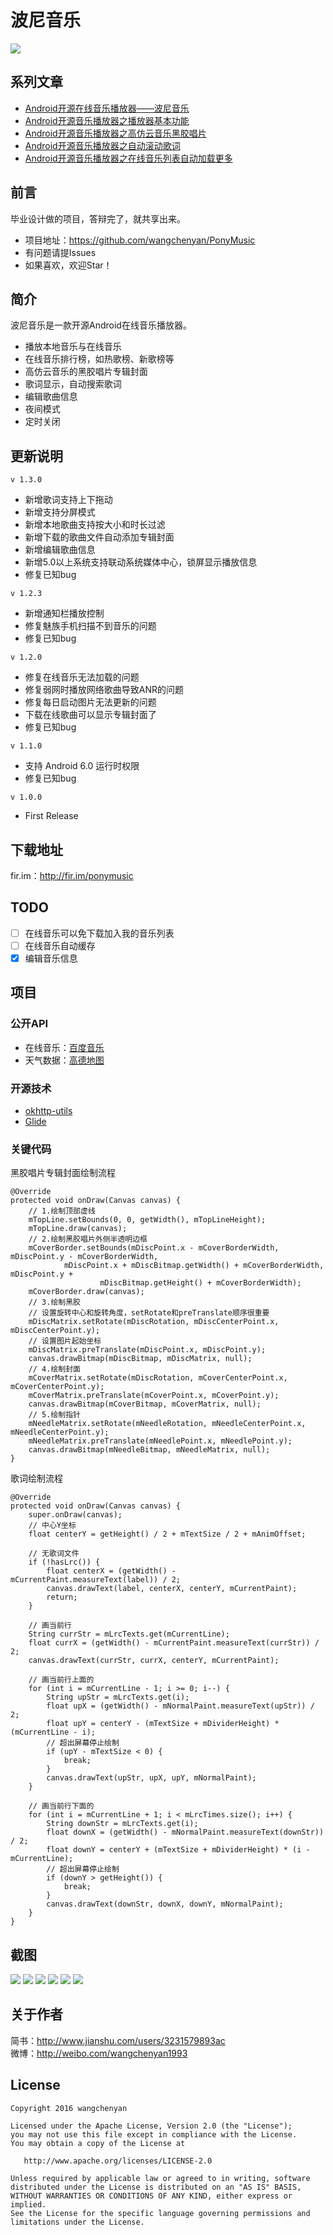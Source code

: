 # 波尼音乐
![](https://raw.githubusercontent.com/wangchenyan/PonyMusic/master/app/src/main/res/drawable-xxhdpi/ic_launcher.png)

## 系列文章
- [Android开源在线音乐播放器——波尼音乐](http://www.jianshu.com/p/1c0f5c4f64fa)
- [Android开源音乐播放器之播放器基本功能](http://www.jianshu.com/p/bc2f779a5400)
- [Android开源音乐播放器之高仿云音乐黑胶唱片](http://www.jianshu.com/p/f1d8eb8bb3e5)
- [Android开源音乐播放器之自动滚动歌词](http://www.jianshu.com/p/0feb6171b0c5)
- [Android开源音乐播放器之在线音乐列表自动加载更多](http://www.jianshu.com/p/576564627c96)

## 前言
毕业设计做的项目，答辩完了，就共享出来。

- 项目地址：https://github.com/wangchenyan/PonyMusic
- 有问题请提Issues
- 如果喜欢，欢迎Star！

## 简介
波尼音乐是一款开源Android在线音乐播放器。
- 播放本地音乐与在线音乐
- 在线音乐排行榜，如热歌榜、新歌榜等
- 高仿云音乐的黑胶唱片专辑封面
- 歌词显示，自动搜索歌词
- 编辑歌曲信息
- 夜间模式
- 定时关闭

## 更新说明
`v 1.3.0`
- 新增歌词支持上下拖动
- 新增支持分屏模式
- 新增本地歌曲支持按大小和时长过滤
- 新增下载的歌曲文件自动添加专辑封面
- 新增编辑歌曲信息
- 新增5.0以上系统支持联动系统媒体中心，锁屏显示播放信息
- 修复已知bug

`v 1.2.3`
- 新增通知栏播放控制
- 修复魅族手机扫描不到音乐的问题
- 修复已知bug

`v 1.2.0`
- 修复在线音乐无法加载的问题
- 修复弱网时播放网络歌曲导致ANR的问题
- 修复每日启动图片无法更新的问题
- 下载在线歌曲可以显示专辑封面了
- 修复已知bug

`v 1.1.0`
- 支持 Android 6.0 运行时权限
- 修复已知bug

`v 1.0.0`
- First Release

## 下载地址
fir.im：http://fir.im/ponymusic

## TODO
- [ ] 在线音乐可以免下载加入我的音乐列表
- [ ] 在线音乐自动缓存
- [x] 编辑音乐信息

## 项目
### 公开API
- 在线音乐：[百度音乐](http://mrasong.com/a/baidu-mp3-api-full)
- 天气数据：[高德地图](http://lbs.amap.com/)

### 开源技术
- [okhttp-utils](https://github.com/hongyangAndroid/okhttp-utils)
- [Glide](https://github.com/bumptech/glide)

### 关键代码
黑胶唱片专辑封面绘制流程
```
@Override
protected void onDraw(Canvas canvas) {
    // 1.绘制顶部虚线
    mTopLine.setBounds(0, 0, getWidth(), mTopLineHeight);
    mTopLine.draw(canvas);
    // 2.绘制黑胶唱片外侧半透明边框
    mCoverBorder.setBounds(mDiscPoint.x - mCoverBorderWidth, mDiscPoint.y - mCoverBorderWidth,
            mDiscPoint.x + mDiscBitmap.getWidth() + mCoverBorderWidth, mDiscPoint.y +
                    mDiscBitmap.getHeight() + mCoverBorderWidth);
    mCoverBorder.draw(canvas);
    // 3.绘制黑胶
    // 设置旋转中心和旋转角度，setRotate和preTranslate顺序很重要
    mDiscMatrix.setRotate(mDiscRotation, mDiscCenterPoint.x, mDiscCenterPoint.y);
    // 设置图片起始坐标
    mDiscMatrix.preTranslate(mDiscPoint.x, mDiscPoint.y);
    canvas.drawBitmap(mDiscBitmap, mDiscMatrix, null);
    // 4.绘制封面
    mCoverMatrix.setRotate(mDiscRotation, mCoverCenterPoint.x, mCoverCenterPoint.y);
    mCoverMatrix.preTranslate(mCoverPoint.x, mCoverPoint.y);
    canvas.drawBitmap(mCoverBitmap, mCoverMatrix, null);
    // 5.绘制指针
    mNeedleMatrix.setRotate(mNeedleRotation, mNeedleCenterPoint.x, mNeedleCenterPoint.y);
    mNeedleMatrix.preTranslate(mNeedlePoint.x, mNeedlePoint.y);
    canvas.drawBitmap(mNeedleBitmap, mNeedleMatrix, null);
}
```
歌词绘制流程
```
@Override
protected void onDraw(Canvas canvas) {
    super.onDraw(canvas);
    // 中心Y坐标
    float centerY = getHeight() / 2 + mTextSize / 2 + mAnimOffset;

    // 无歌词文件
    if (!hasLrc()) {
        float centerX = (getWidth() - mCurrentPaint.measureText(label)) / 2;
        canvas.drawText(label, centerX, centerY, mCurrentPaint);
        return;
    }

    // 画当前行
    String currStr = mLrcTexts.get(mCurrentLine);
    float currX = (getWidth() - mCurrentPaint.measureText(currStr)) / 2;
    canvas.drawText(currStr, currX, centerY, mCurrentPaint);

    // 画当前行上面的
    for (int i = mCurrentLine - 1; i >= 0; i--) {
        String upStr = mLrcTexts.get(i);
        float upX = (getWidth() - mNormalPaint.measureText(upStr)) / 2;
        float upY = centerY - (mTextSize + mDividerHeight) * (mCurrentLine - i);
        // 超出屏幕停止绘制
        if (upY - mTextSize < 0) {
            break;
        }
        canvas.drawText(upStr, upX, upY, mNormalPaint);
    }

    // 画当前行下面的
    for (int i = mCurrentLine + 1; i < mLrcTimes.size(); i++) {
        String downStr = mLrcTexts.get(i);
        float downX = (getWidth() - mNormalPaint.measureText(downStr)) / 2;
        float downY = centerY + (mTextSize + mDividerHeight) * (i - mCurrentLine);
        // 超出屏幕停止绘制
        if (downY > getHeight()) {
            break;
        }
        canvas.drawText(downStr, downX, downY, mNormalPaint);
    }
}
```

## 截图
![](https://raw.githubusercontent.com/wangchenyan/PonyMusic/master/art/screenshot_01.jpg)
![](https://raw.githubusercontent.com/wangchenyan/PonyMusic/master/art/screenshot_02.jpg)
![](https://raw.githubusercontent.com/wangchenyan/PonyMusic/master/art/screenshot_03.jpg)
![](https://raw.githubusercontent.com/wangchenyan/PonyMusic/master/art/screenshot_04.jpg)
![](https://raw.githubusercontent.com/wangchenyan/PonyMusic/master/art/screenshot_05.jpg)
![](https://raw.githubusercontent.com/wangchenyan/PonyMusic/master/art/screenshot_06.jpg)

## 关于作者
简书：http://www.jianshu.com/users/3231579893ac<br>
微博：http://weibo.com/wangchenyan1993

## License

    Copyright 2016 wangchenyan

    Licensed under the Apache License, Version 2.0 (the "License");
    you may not use this file except in compliance with the License.
    You may obtain a copy of the License at

       http://www.apache.org/licenses/LICENSE-2.0

    Unless required by applicable law or agreed to in writing, software
    distributed under the License is distributed on an "AS IS" BASIS,
    WITHOUT WARRANTIES OR CONDITIONS OF ANY KIND, either express or implied.
    See the License for the specific language governing permissions and
    limitations under the License.
